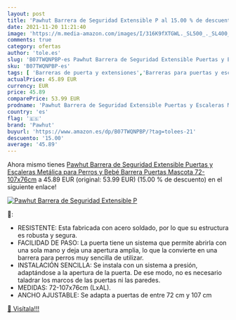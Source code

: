 ```yaml
---
layout: post
title: 'Pawhut Barrera de Seguridad Extensible P al 15.00 % de descuento'
date: 2021-11-20 11:21:40
image: 'https://m.media-amazon.com/images/I/316K9fXTGWL._SL500_._SL400_.jpg'
comments: true
category: ofertas
author: 'tole.es'
slug: 'B07TWQNPBP-es Pawhut Barrera de Seguridad Extensible Puertas y Escaleras...'
sku: 'B07TWQNPBP-es'
tags: [ 'Barreras de puerta y extensiones','Barreras para puertas y escaleras','Bebé','Seguridad','bebé','pawhut', ]
actualPrice: 45.89 EUR
currency: EUR
price: 45.89
comparePrice: 53.99 EUR
prodname: 'Pawhut Barrera de Seguridad Extensible Puertas y Escaleras Metálica para Perros y Bebé Barrera Puertas Mascota 72-107x76cm'
country: 'es'
flag: '🇪🇸'
brand: 'Pawhut'
buyurl: 'https://www.amazon.es/dp/B07TWQNPBP/?tag=tolees-21'
descuento: '15.00'
average: '45.89'
---
```


Ahora mismo tienes [Pawhut Barrera de Seguridad Extensible Puertas y Escaleras Metálica para Perros y Bebé Barrera Puertas Mascota 72-107x76cm](https://www.amazon.es/dp/B07TWQNPBP/?tag=tolees-21) a 45.89 EUR (original: 53.99 EUR) (15.00 %  de descuento) en el siguiente enlace!

[![Pawhut Barrera de Seguridad Extensible P](https://m.media-amazon.com/images/I/316K9fXTGWL._SL500_._SL400_.jpg)](https://www.amazon.es/dp/B07TWQNPBP/?tag=tolees-21)

🔎:

- RESISTENTE: Esta fabricada con acero soldado, por lo que su estructura es robusta y segura.
- FACILIDAD DE PASO: La puerta tiene un sistema que permite abrirla con una sola mano y deja una apertura amplia, lo que la convierte en una barrera para perros muy sencilla de utilizar.
- INSTALACIÓN SENCILLA: Se instala con un sistema a presión, adaptándose a la apertura de la puerta. De ese modo, no es necesario taladrar los marcos de las puertas ni las paredes.
- MEDIDAS: 72-107x76cm (LxAL).
- ANCHO AJUSTABLE: Se adapta a puertas de entre 72 cm y 107 cm

[🛒 Visítala!!!](https://www.amazon.es/dp/B07TWQNPBP/?tag=tolees-21)
